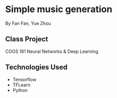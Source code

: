 # Simple music generation
By Fan Fan, Yue Zhou

## Class Project
COGS 181 Neural Networks & Deep Learning

## Technologies Used
* Tensorflow
* TFLearn
* Python